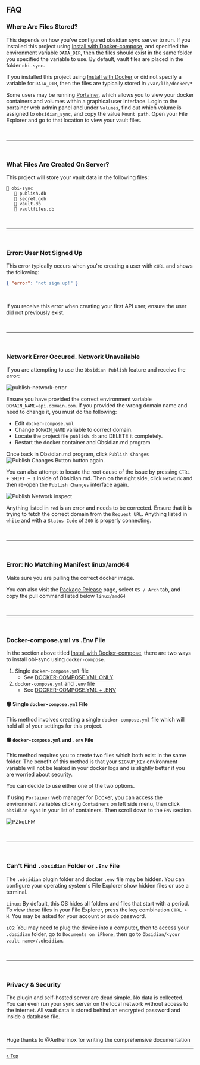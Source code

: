 ## FAQ

### Where Are Files Stored?

This depends on how you've configured obsidian sync server to run.
If you installed this project using [Install with Docker-compose](Server-Installation#docker-compose-option-1), and specified the environment variable `DATA_DIR`, then the files should exist in the same folder you specified the variable to use. By default, vault files are placed in the folder `obi-sync`.

If you installed this project using [Install with Docker](Server-Installation#docker-option-2) or did not specify a variable for `DATA_DIR`, then the files are typically stored in `/var/lib/docker/*`

Some users may be running [Portainer](https://www.portainer.io/), which allows you to view your docker containers and volumes within a graphical user interface. Login to the portainer web admin panel and under `Volumes`, find out which volume is assigned to `obsidian_sync`, and copy the value `Mount path`. Open your File Explorer and go to that location to view your vault files.

<br />

---

<br />

### What Files Are Created On Server?

This project will store your vault data in the following files:

```
📁 obi-sync
   📄 publish.db
   📄 secret.gob
   📄 vault.db
   📄 vaultfiles.db
```

<br />

---

<br />

### Error: User Not Signed Up

This error typically occurs when you're creating a user with `cURL` and shows the following:

```json
{ "error": "not sign up!" }
```

<br />

If you receive this error when creating your first API user, ensure the user did not previously exist.

<br />

---

<br />

### Network Error Occured. Network Unavailable

If you are attempting to use the `Obsidian Publish` feature and receive the error:

![publish-network-error](https://github.com/Aetherinox/obi-sync-docs/assets/118329232/6094db18-a523-40d2-891c-f59d2e868556)

Ensure you have provided the correct environment variable `DOMAIN_NAME=api.domain.com`.
If you provided the wrong domain name and need to change it, you must do the following:

- Edit `docker-compose.yml`
- Change `DOMAIN_NAME` variable to correct domain.
- Locate the project file `publish.db` and DELETE it completely.
- Restart the docker container and Obsidian.md program

Once back in Obsidian.md program, click `Publish Changes` ![Publish Changes Button](https://github.com/Aetherinox/obi-sync-docs/assets/118329232/e9cd7054-0a41-472f-accb-d9fa0426436d) button again.

You can also attempt to locate the root cause of the issue by pressing `CTRL + SHIFT + I` inside of Obsidian.md. Then on the right side, click `Network` and then re-open the `Publish Changes` interface again.

![Publish Network inspect](https://github.com/Aetherinox/obi-sync-docs/assets/118329232/8f462c26-503b-4cc5-a2f5-3272ee7c2ff6)

Anything listed in `red` is an error and needs to be corrected. Ensure that it is trying to fetch the correct domain from the `Request URL`. Anything listed in `white` and with a `Status Code` of `200` is properly connecting.

<br />

---

<br />

### Error: No Matching Manifest linux/amd64

Make sure you are pulling the correct docker image.

You can also visit the [Package Release](https://github.com/acheong08/obi-sync/pkgs/container/obi-sync) page, select `OS / Arch` tab, and copy the pull command listed below `linux/amd64`

<br />

---

<br />

### Docker-compose.yml vs .Env File

In the section above titled [Install with Docker-compose](Server-Installation#docker-compose-option-1), there are two ways to install obi-sync using `docker-compose`.

1. Single `docker-compose.yml` file
   - See [DOCKER-COMPOSE.YML ONLY](Server-Installation#-docker-composeyml-only)
2. `docker-compose.yml` and `.env` file
   - See [DOCKER-COMPOSE.YML + .ENV](Server-Installation#-docker-composeyml--env)

#### 🟢 Single `docker-compose.yml` File

This method involves creating a single `docker-compose.yml` file which will hold all of your settings for this project.

#### 🟢 `docker-compose.yml` and `.env` File

This method requires you to create two files which both exist in the same folder. The benefit of this method is that your `SIGNUP_KEY` environment variable will not be leaked in your docker logs and is slightly better if you are worried about security.

You can decide to use either one of the two options.

If using `Portainer` web manager for Docker, you can access the environment variables clicking `Containers` on left side menu, then click `obsidian-sync` in your list of containers. Then scroll down to the `ENV` section.

![PZkqLFM](https://github.com/Aetherinox/obi-sync-docs/assets/118329232/50ed9c37-d17c-4b1a-a67a-8f2d404484e1)

<br />

---

<br />

### Can't Find `.obsidian` Folder or `.Env` File

The `.obsidian` plugin folder and docker `.env` file may be hidden. You can configure your operating system's File Explorer show hidden files or use a terminal.

`Linux`: By default, this OS hides all folders and files that start with a period. To view these files in your File Explorer, press the key combination `CTRL + H`. You may be asked for your account or sudo password.

`iOS`: You may need to plug the device into a computer, then to access your `.obsidian` folder, go to `Documents on iPhone`, then go to `Obsidian/<your vault name>/.obsidian`.

<br />

---

<br />

### Privacy & Security

The plugin and self-hosted server are dead simple. No data is collected. You can even run your sync server on the local network without access to the internet. All vault data is stored behind an encrypted password and inside a database file.

<br />

Huge thanks to @Aetherinox for writing the comprehensive documentation

---

<sub>[🔝 Top](#faq)</sub>
